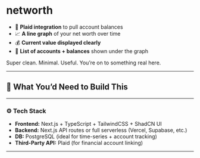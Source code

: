 # networth


- 🔁 **Plaid integration** to pull account balances  
- 📈 **A line graph** of your net worth over time  
- 💰 **Current value displayed clearly**  
- 🧾 **List of accounts + balances** shown under the graph  

Super clean. Minimal. Useful. You’re on to something real here.

---

## 🧱 What You’d Need to Build This

---

### ⚙️ **Tech Stack**
- **Frontend:** Next.js + TypeScript + TailwindCSS + ShadCN UI
- **Backend:** Next.js API routes or full serverless (Vercel, Supabase, etc.)
- **DB:** PostgreSQL (ideal for time-series + account tracking)
- **Third-Party API:** Plaid (for financial account linking)

---
